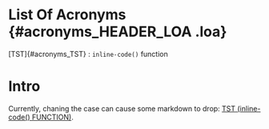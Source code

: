 # List Of Acronyms {#acronyms_HEADER_LOA .loa}

[TST]{#acronyms_TST}
:   `inline-code()` function

# Intro

Currently, chaning the case can cause some markdown to drop: [TST (inline-code() FUNCTION)](#acronyms_TST).
